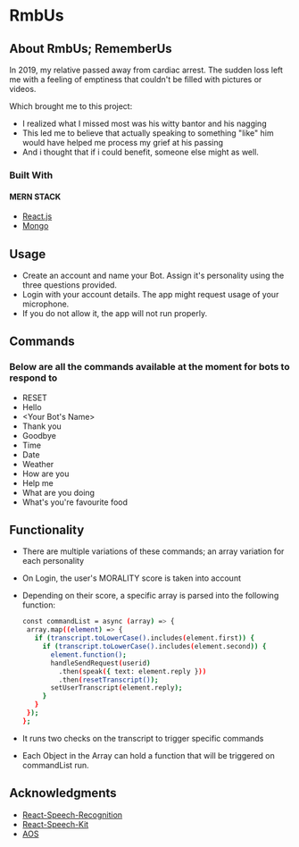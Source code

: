 # RmbUs
 
## About RmbUs; RememberUs



In 2019, my relative passed away from cardiac arrest. The sudden loss left me with a feeling of emptiness that couldn't be filled with pictures or videos.

Which brought me to this project:
* I realized what I missed most was his witty bantor and his nagging
* This led me to believe that actually speaking to something "like" him would have helped me process my grief at his passing
* And i thought that if i could benefit, someone else might as well.


### Built With
#### MERN STACK
* [React.js](https://reactjs.org/)
* [Mongo](https://www.mongodb.com/)


## Usage
* Create an account and name your Bot. Assign it's personality using the three questions provided.
* Login with your account details. The app might request usage of your microphone.
* If you do not allow it, the app will not run properly.

## Commands
### Below are all the commands available at the moment for bots to respond to
* RESET
* Hello
* <Your Bot's Name>
* Thank you
* Goodbye
* Time
* Date
* Weather
* How are you
* Help me
* What are you doing
* What's you're favourite food

## Functionality
* There are multiple variations of these commands; an array variation for each personality
* On Login, the user's MORALITY score is taken into account
* Depending on their score, a specific array is parsed into the following function:

   ```sh
   const commandList = async (array) => {
    array.map((element) => {
      if (transcript.toLowerCase().includes(element.first)) {
        if (transcript.toLowerCase().includes(element.second)) {
          element.function();
          handleSendRequest(userid)
            .then(speak({ text: element.reply }))
            .then(resetTranscript());
          setUserTranscript(element.reply);
        }
      }
    });
  };
  ```
  
* It runs two checks on the transcript to trigger specific commands
* Each Object in the Array can hold a function that will be triggered on commandList run.

## Acknowledgments
* [React-Speech-Recognition](https://www.npmjs.com/package/react-speech-recognition)
* [React-Speech-Kit](https://www.npmjs.com/package/react-speech-kit)
* [AOS](https://github.com/michalsnik/aos)
